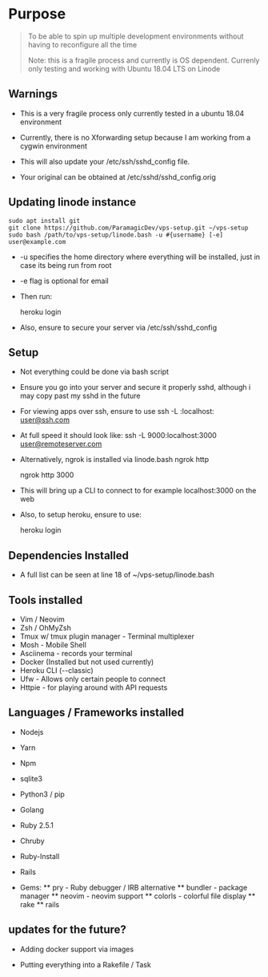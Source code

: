 # Purpose
> To be able to spin up multiple development environments without
> having to reconfigure all the time
>  
> Note: this is a fragile process and currently is OS dependent. Currenly only testing and working with
> Ubuntu 18.04 LTS on Linode

## Warnings
   * This is a very fragile process only currently tested in a ubuntu 18.04 environment
   * Currently, there is no Xforwarding setup because I am working from a cygwin environment 

   * This will also update your /etc/ssh/sshd_config file.
   * Your original can be obtained at /etc/sshd/sshd_config.orig
  
## Updating linode instance

    sudo apt install git
    git clone https://github.com/ParamagicDev/vps-setup.git ~/vps-setup
    sudo bash /path/to/vps-setup/linode.bash -u #{username} [-e] user@example.com

* -u specifies the home directory where everything will be installed, just in case its being run from root
* -e flag is optional for email

* Then run:

    heroku login

* Also, ensure to secure your server via /etc/ssh/sshd_config 

## Setup

* Not everything could be done via bash script 
* Ensure you go into your server and secure it properly sshd, although i may copy past my sshd in the future

* For viewing apps over ssh, ensure to use 
    ssh -L <localport>:localhost:<remoteport> user@ssh.com
* At full speed it should look like: 
    ssh -L 9000:localhost:3000 user@remoteserver.com

* Alternatively, ngrok is installed via linode.bash 
    ngrok http <localport>

    ngrok http 3000 

* This will bring up a CLI to connect to for example localhost:3000 on the web  

* Also, to setup heroku, ensure to use: 

    heroku login

## Dependencies Installed

* A full list can be seen at line 18 of ~/vps-setup/linode.bash

## Tools installed

* Vim / Neovim
* Zsh / OhMyZsh
* Tmux w/ tmux plugin manager - Terminal multiplexer
* Mosh - Mobile Shell
* Asciinema - records your terminal
* Docker (Installed but not used currently)
* Heroku CLI (--classic)
* Ufw - Allows only certain people to connect
* Httpie - for playing around with API requests

## Languages / Frameworks installed
* Nodejs
* Yarn
* Npm

* sqlite3

* Python3 / pip
* Golang

* Ruby 2.5.1
* Chruby
* Ruby-Install
* Rails
* Gems:
  ** pry - Ruby debugger / IRB alternative
  ** bundler - package manager
  ** neovim - neovim support
  ** colorls - colorful file display
  ** rake
  ** rails


## updates for the future?
    
* Adding docker support via images

* Putting everything into a Rakefile / Task
